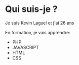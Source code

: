 # Qui suis-je ? 

Je suis Kevin Laguel et j'ai 26 ans 

En formation, je vais apprendre:

- PHP 
- JAVASCRIPT 
- HTML 
- CSS 
